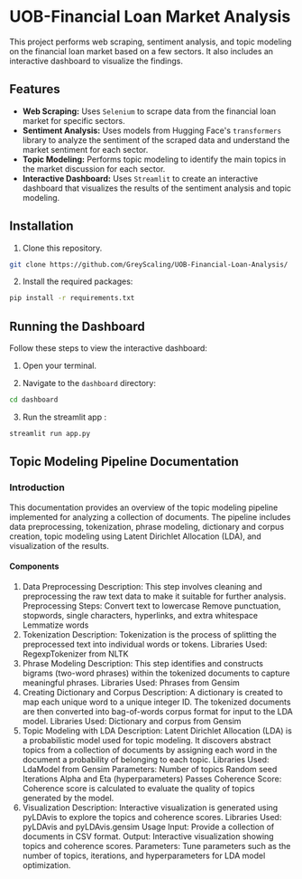 # UOB-Financial Loan Market Analysis

This project performs web scraping, sentiment analysis, and topic modeling on the financial loan market based on a few sectors. It also includes an interactive dashboard to visualize the findings.

## Features

- **Web Scraping:** Uses `Selenium` to scrape data from the financial loan market for specific sectors.
- **Sentiment Analysis:** Uses models from Hugging Face's `transformers` library to analyze the sentiment of the scraped data and understand the market sentiment for each sector.
- **Topic Modeling:** Performs topic modeling to identify the main topics in the market discussion for each sector.
- **Interactive Dashboard:** Uses `Streamlit` to create an interactive dashboard that visualizes the results of the sentiment analysis and topic modeling.

## Installation

1. Clone this repository.
  ```bash
  git clone https://github.com/GreyScaling/UOB-Financial-Loan-Analysis/
  ```
   
2. Install the required packages:
  ```bash
  pip install -r requirements.txt
  ```

## Running the Dashboard

Follow these steps to view the interactive dashboard:

1. Open your terminal.

2. Navigate to the `dashboard` directory:

 ```bash
 cd dashboard
 ```
3. Run the streamlit app :
  ```bash
  streamlit run app.py
  ```

## Topic Modeling Pipeline Documentation
### Introduction
This documentation provides an overview of the topic modeling pipeline implemented for analyzing a collection of documents. The pipeline includes data preprocessing, tokenization, phrase modeling, dictionary and corpus creation, topic modeling using Latent Dirichlet Allocation (LDA), and visualization of the results.

#### Components
1. Data Preprocessing
Description: This step involves cleaning and preprocessing the raw text data to make it suitable for further analysis.
Preprocessing Steps:
Convert text to lowercase
Remove punctuation, stopwords, single characters, hyperlinks, and extra whitespace
Lemmatize words
2. Tokenization
Description: Tokenization is the process of splitting the preprocessed text into individual words or tokens.
Libraries Used: RegexpTokenizer from NLTK
3. Phrase Modeling
Description: This step identifies and constructs bigrams (two-word phrases) within the tokenized documents to capture meaningful phrases.
Libraries Used: Phrases from Gensim
4. Creating Dictionary and Corpus
Description: A dictionary is created to map each unique word to a unique integer ID. The tokenized documents are then converted into bag-of-words corpus format for input to the LDA model.
Libraries Used: Dictionary and corpus from Gensim
5. Topic Modeling with LDA
Description: Latent Dirichlet Allocation (LDA) is a probabilistic model used for topic modeling. It discovers abstract topics from a collection of documents by assigning each word in the document a probability of belonging to each topic.
Libraries Used: LdaModel from Gensim
Parameters:
Number of topics
Random seed
Iterations
Alpha and Eta (hyperparameters)
Passes
Coherence Score: Coherence score is calculated to evaluate the quality of topics generated by the model.
6. Visualization
Description: Interactive visualization is generated using pyLDAvis to explore the topics and coherence scores.
Libraries Used: pyLDAvis and pyLDAvis.gensim
Usage
Input: Provide a collection of documents in CSV format.
Output: Interactive visualization showing topics and coherence scores.
Parameters: Tune parameters such as the number of topics, iterations, and hyperparameters for LDA model optimization.
